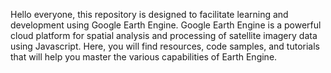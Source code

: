 Hello everyone, this repository is designed to facilitate learning and development using Google Earth Engine. Google Earth Engine is a powerful cloud platform for spatial analysis and processing of satellite imagery data using Javascript. Here, you will find resources, code samples, and tutorials that will help you master the various capabilities of Earth Engine.
